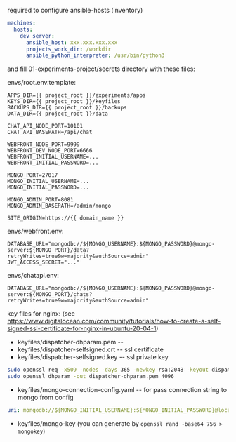required to configure ansible-hosts (inventory)

```yml
machines:
  hosts:
    dev_server:
      ansible_host: xxx.xxx.xxx.xxx
      projects_work_dir: /workdir
      ansible_python_interpreter: /usr/bin/python3
```

and fill 01-experiments-project/secrets directory with these files:

envs/root.env.template:
```
APPS_DIR={{ project_root }}/experiments/apps
KEYS_DIR={{ project_root }}/keyfiles
BACKUPS_DIR={{ project_root }}/backups
DATA_DIR={{ project_root }}/data

CHAT_API_NODE_PORT=10101
CHAT_API_BASEPATH=/api/chat

WEBFRONT_NODE_PORT=9999
WEBFRONT_DEV_NODE_PORT=6666
WEBFRONT_INITIAL_USERNAME=...
WEBFRONT_INITIAL_PASSWORD=...

MONGO_PORT=27017
MONGO_INITIAL_USERNAME=...
MONGO_INITIAL_PASSWORD=...

MONGO_ADMIN_PORT=8081
MONGO_ADMIN_BASEPATH=/admin/mongo

SITE_ORIGIN=https://{{ domain_name }}
```


envs/webfront.env:
```
DATABASE_URL="mongodb://${MONGO_USERNAME}:${MONGO_PASSWORD}@mongo-server:${MONGO_PORT}/data?retryWrites=true&w=majority&authSource=admin"
JWT_ACCESS_SECRET="..."
```

envs/chatapi.env:
```
DATABASE_URL="mongodb://${MONGO_USERNAME}:${MONGO_PASSWORD}@mongo-server:${MONGO_PORT}/chats?retryWrites=true&w=majority&authSource=admin"
```

key files for nginx: (see https://www.digitalocean.com/community/tutorials/how-to-create-a-self-signed-ssl-certificate-for-nginx-in-ubuntu-20-04-1)
- keyfiles/dispatcher-dhparam.pem --
- keyfiles/dispatcher-selfsigned.crt -- ssl certificate
- keyfiles/dispatcher-selfsigned.key -- ssl private key

```bash
sudo openssl req -x509 -nodes -days 365 -newkey rsa:2048 -keyout dispatcher-selfsigned.key -out dispatcher-selfsigned.crt
sudo openssl dhparam -out dispatcher-dhparam.pem 4096
```


- keyfiles/mongo-connection-config.yaml -- for pass connection string to mongo from config
```yml
uri: mongodb://${MONGO_INITIAL_USERNAME}:${MONGO_INITIAL_PASSWORD}@localhost:${MONGO_PORT}
```

- keyfiles/mongo-key (you can generate by `openssl rand -base64 756 > mongokey`)

